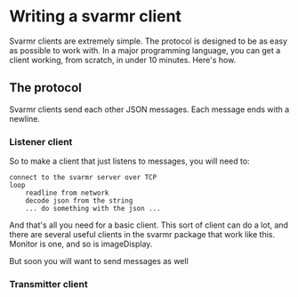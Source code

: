 # Writing a svarmr client

Svarmr clients are extremely simple.  The protocol is designed to be as easy as possible to work with.  In a major programming language, you can get a client working, from scratch, in under 10 minutes.  Here's how.

## The protocol

Svarmr clients send each other JSON messages.  Each message ends with a newline.  

### Listener client

So to make a client that just listens to messages, you will need to:


    connect to the svarmr server over TCP
    loop
        readline from network
        decode json from the string
        ... do something with the json ...

And that's all you need for a basic client.  This sort of client can do a lot, and there are several useful clients in the svarmr package that work like this.  Monitor is one, and so is imageDisplay.

But soon you will want to send messages as well

### Transmitter client



